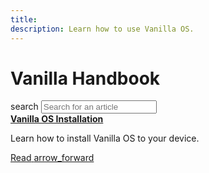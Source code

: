 ```yaml
---
title: 
description: Learn how to use Vanilla OS.
---
```

<div class="searchArea">
    <div class="container">
        <div class="logo">
            <h1>Vanilla Handbook</h1>
        </div>
        <div class="searchField">
            <span class="material-icons-outlined">search</span>
            <input type="text" placeholder="Search for an article" id="searchField" />
        </div>
        <div class="suggestArea" id="suggestArea">
            <div class="suggestItem card">
                <b><a href="/2022/11/05/installation.html">Vanilla OS Installation</a></b>
                <p>Learn how to install Vanilla OS to your device.</p>
                <a href="/2022/11/05/installation.html" class="buttonLink readLink">
                    <span>Read</span>
                    <span class="material-icons-outlined">arrow_forward</span>
                </a>
            </div>
        </div>
    </div>
</div>
<div class="resultsAreaWrapper">
    <div class="container">
        <div class="resultsArea" id="resultsArea"></div>
    </div>
</div>
<script src="/assets/js/search.js"></script>
